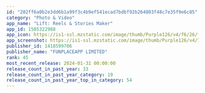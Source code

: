 ```yaml
---
id: "202ff6a0b2e3dd6b1a99f3c4b9ef541ecad7bdbf92b264803f48c7e35f9e6c85"
category: "Photo & Video"
app_name: "Lift: Reels & Stories Maker"
app_id: 1505322988
app_icon: https://is1-ssl.mzstatic.com/image/thumb/Purple126/v4/f6/26/f4/f626f46a-c7fa-863b-426c-f9cb6bb2f8b6/AppIcon-0-0-1x_U007ephone-0-0-85-220.png/1024x1024bb.png
app_screenshot: https://is1-ssl.mzstatic.com/image/thumb/Purple126/v4/72/bd/02/72bd0247-ba62-71b5-74c4-c16b88833305/11fcf64a-de95-49d4-8316-2c9f9645f93e_Reels_maker_6.5.jpg/1242x2688bb.png
publisher_id: 1418599706
publisher_name: "FUNPLACEAPP LIMITED"
rank: 45
most_recent_release: 2024-01-31 00:00:00
release_count_in_past_year: 33
release_count_in_past_year_category: 19
release_count_in_past_year_top_in_category: 54
---
```

